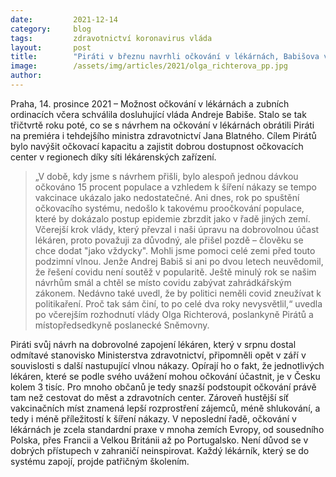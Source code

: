 ```yaml
---
date:         2021-12-14
category:     blog
tags:         zdravotnictví koronavirus vláda
layout:       post
title:        "Piráti v březnu navrhli očkování v lékárnách, Babišova vláda jej schválila včera"
image:        /assets/img/articles/2021/olga_richterova_pp.jpg
author:       
---
```

 
Praha, 14. prosince 2021 – Možnost očkování v lékárnách a zubních ordinacích včera schválila dosluhující vláda Andreje Babiše. Stalo se tak třičtvrtě roku poté, co se s návrhem na očkování v lékárnách obrátili Piráti na premiéra i tehdejšího ministra zdravotnictví Jana Blatného. Cílem Pirátů bylo navýšit očkovací kapacitu a zajistit dobrou dostupnost očkovacích center v regionech díky síti lékárenských zařízení.

> „V době, kdy jsme s návrhem přišli, bylo alespoň jednou dávkou očkováno 15 procent populace a vzhledem k šíření nákazy se tempo vakcinace ukázalo jako nedostatečné. Ani dnes, rok po spuštění očkovacího systému, nedošlo k takovému proočkování populace, které by dokázalo postup epidemie zbrzdit jako v řadě jiných zemí. Včerejší krok vlády, který převzal i naši úpravu na dobrovolnou účast lékáren, proto považuji za důvodný, ale přišel pozdě – člověku se chce dodat "jako vždycky". Mohli jsme pomoci celé zemi před touto podzimní vlnou. Jenže Andrej Babiš si ani po dvou letech neuvědomil, že řešení covidu není soutěž v popularitě. Ještě minulý rok se našim návrhům smál a chtěl se místo covidu zabývat zahrádkářským zákonem. Nedávno také uvedl, že by politici neměli covid zneužívat k politikaření. Proč tak sám činí, to po celé dva roky nevysvětlil,“ uvedla po včerejším rozhodnutí vlády Olga Richterová, poslankyně Pirátů a místopředsedkyně poslanecké Sněmovny.

Piráti svůj návrh na dobrovolné zapojení lékáren, který v srpnu dostal odmítavé stanovisko Ministerstva zdravotnictví, připomněli opět v září v souvislosti s další nastupující vlnou nákazy. Opírají ho o fakt, že jednotlivých lékáren, které se podle svého uvážení mohou očkování účastnit, je v Česku kolem 3 tisíc. Pro mnoho občanů je tedy snazší podstoupit očkování právě tam než cestovat do měst a zdravotních center. Zároveň hustější síť vakcinačních míst znamená lepší rozprostření zájemců, méně shlukování, a tedy i méně příležitostí k šíření nákazy. V neposlední řadě, očkování v lékárnách je zcela standardní praxe v mnoha zemích Evropy, od sousedního Polska, přes Francii a Velkou Británii až po Portugalsko. Není důvod se v dobrých přístupech v zahraničí neinspirovat. Každý lékárník, který se do systému zapojí, projde patřičným školením.
